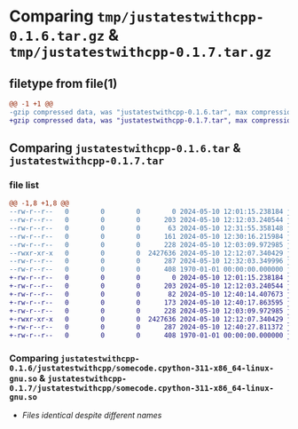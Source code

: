 # Comparing `tmp/justatestwithcpp-0.1.6.tar.gz` & `tmp/justatestwithcpp-0.1.7.tar.gz`

## filetype from file(1)

```diff
@@ -1 +1 @@
-gzip compressed data, was "justatestwithcpp-0.1.6.tar", max compression
+gzip compressed data, was "justatestwithcpp-0.1.7.tar", max compression
```

## Comparing `justatestwithcpp-0.1.6.tar` & `justatestwithcpp-0.1.7.tar`

### file list

```diff
@@ -1,8 +1,8 @@
--rw-r--r--   0        0        0        0 2024-05-10 12:01:15.238184 justatestwithcpp-0.1.6/README.md
--rw-r--r--   0        0        0      203 2024-05-10 12:12:03.240544 justatestwithcpp-0.1.6/justatestwithcpp/.rendered.somecode.cpp
--rw-r--r--   0        0        0       63 2024-05-10 12:31:55.358148 justatestwithcpp-0.1.6/justatestwithcpp/__init__.py
--rw-r--r--   0        0        0      161 2024-05-10 12:30:16.215984 justatestwithcpp-0.1.6/justatestwithcpp/a.py
--rw-r--r--   0        0        0      228 2024-05-10 12:03:09.972985 justatestwithcpp-0.1.6/justatestwithcpp/somecode.cpp
--rwxr-xr-x   0        0        0  2427636 2024-05-10 12:12:07.340429 justatestwithcpp-0.1.6/justatestwithcpp/somecode.cpython-311-x86_64-linux-gnu.so
--rw-r--r--   0        0        0      287 2024-05-10 12:32:03.349996 justatestwithcpp-0.1.6/pyproject.toml
--rw-r--r--   0        0        0      408 1970-01-01 00:00:00.000000 justatestwithcpp-0.1.6/PKG-INFO
+-rw-r--r--   0        0        0        0 2024-05-10 12:01:15.238184 justatestwithcpp-0.1.7/README.md
+-rw-r--r--   0        0        0      203 2024-05-10 12:12:03.240544 justatestwithcpp-0.1.7/justatestwithcpp/.rendered.somecode.cpp
+-rw-r--r--   0        0        0       82 2024-05-10 12:40:14.407673 justatestwithcpp-0.1.7/justatestwithcpp/__init__.py
+-rw-r--r--   0        0        0      173 2024-05-10 12:40:17.863595 justatestwithcpp-0.1.7/justatestwithcpp/a.py
+-rw-r--r--   0        0        0      228 2024-05-10 12:03:09.972985 justatestwithcpp-0.1.7/justatestwithcpp/somecode.cpp
+-rwxr-xr-x   0        0        0  2427636 2024-05-10 12:12:07.340429 justatestwithcpp-0.1.7/justatestwithcpp/somecode.cpython-311-x86_64-linux-gnu.so
+-rw-r--r--   0        0        0      287 2024-05-10 12:40:27.811372 justatestwithcpp-0.1.7/pyproject.toml
+-rw-r--r--   0        0        0      408 1970-01-01 00:00:00.000000 justatestwithcpp-0.1.7/PKG-INFO
```

### Comparing `justatestwithcpp-0.1.6/justatestwithcpp/somecode.cpython-311-x86_64-linux-gnu.so` & `justatestwithcpp-0.1.7/justatestwithcpp/somecode.cpython-311-x86_64-linux-gnu.so`

 * *Files identical despite different names*

